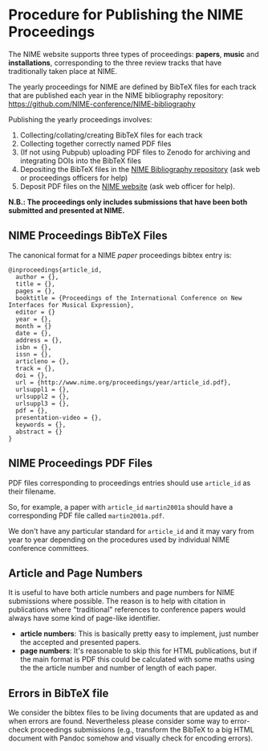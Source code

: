 # Procedure for Publishing the NIME Proceedings

The NIME website supports three types of proceedings: **papers**, **music** and **installations**, corresponding to the three review tracks that have traditionally taken place at NIME.

The yearly proceedings for NIME are defined by BibTeX files for each track that are published each year in the NIME bibliography repository: <https://github.com/NIME-conference/NIME-bibliography>

Publishing the yearly proceedings involves:

1. Collecting/collating/creating BibTeX files for each track
2. Collecting together correctly named PDF files
3. (If not using Pubpub) uploading PDF files to Zenodo for archiving and integrating DOIs into the BibTeX files
4. Depositing the BibTeX files in the [NIME Bibliography repository](https://github.com/NIME-conference/NIME-bibliography) (ask web or proceedings officers for help)
5. Deposit PDF files on the [NIME website](https://nime.org) (ask web officer for help).

**N.B.: The proceedings only includes submissions that have been both submitted and presented at NIME.**

## NIME Proceedings BibTeX Files

The canonical format for a NIME *paper* proceedings bibtex entry is:

```
@inproceedings{article_id,
  author = {},
  title = {},
  pages = {},
  booktitle = {Proceedings of the International Conference on New Interfaces for Musical Expression},
  editor = {}
  year = {},
  month = {}
  date = {},
  address = {},
  isbn = {},
  issn = {},
  articleno = {},
  track = {},
  doi = {},
  url = {http://www.nime.org/proceedings/year/article_id.pdf},
  urlsuppl1 = {},
  urlsuppl2 = {},
  urlsuppl3 = {},
  pdf = {},
  presentation-video = {},
  keywords = {},
  abstract = {}
}
```

## NIME Proceedings PDF Files

PDF files corresponding to proceedings entries should use `article_id` as their filename.

So, for example, a paper with `article_id` `martin2001a` should have a corresponding PDF file called `martin2001a.pdf`.

We don't have any particular standard for `article_id` and it may vary from year to year depending on the procedures used by individual NIME conference committees.

## Article and Page Numbers

It is useful to have both article numbers and page numbers for NIME submissions where possible. The reason is to help with citation in publications where "traditional" references to conference papers would always have some kind of page-like identifier.

- **article numbers**: This is basically pretty easy to implement, just number the accepted and presented papers.
- **page numbers**: It's reasonable to skip this for HTML publications, but if the main format is PDF this could be calculated with some maths using the the article number and number of length of each paper.

## Errors in BibTeX file

We consider the bibtex files to be living documents that are updated as and when errors are found. Nevertheless please consider some way to error-check proceedings submissions (e.g., transform the BibTeX to a big HTML document with Pandoc somehow and visually check for encoding errors).


